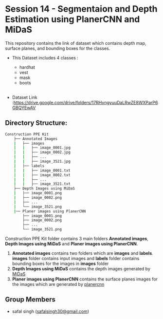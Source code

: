 # Session 14 - Segmentaion and Depth Estimation using PlanerCNN and MiDaS

This repository contains the link of dataset which contains depth map, surface planes, and bounding boxes for the classes.

- This Dataset includes 4 classes :<br>
    - hardhat<br>
    - vest<br>
    - mask<br>
    - boots<br><br>

- Dataset Link :https://drive.google.com/drive/folders/17RHvngyuuDaLRwZE8WXParP6GBQYEwAV

## Directory Structure:


```bash
Construction PPE Kit
    ├── Annotated Images
    |   ├── images
    |   |   ├── image_0001.jpg
    |   |   ├── image_0002.jpg
    |   |   ├── ...
    |   |   ├── image_3521.jpg
    |   ├── labels
    |   |   ├── image_0001.txt
    |   |   ├── image_0002.txt
    |   |   ├── ...
    |   |   ├── image_3521.txt
    ├── Depth Images using MiDaS
    |   ├── image_0001.png
    |   ├── image_0002.png
    |   ├── ...
    |   └── image_3521.png
    |── Planer images using PlanerCNN
        ├── image_0001.png
        ├── image_0002.png
        ├── ...
        └── image_3521.png    
```

Construction PPE Kit folder contains 3 main folders <b>Annotated images</b>, <b>Depth Images using MiDaS</b> and <b>Planer images using PlanerCNN</b>.
1. <b>Annotated images</b> contains two folders which are <b>images</b> and <b>labels</b>. <b>images</b> folder contains input images and <b>labels</b> folder contains bounding boxes for the images in <b>images</b> folder
2. <b>Depth Images using MiDaS</b> contains the depth images generated by [MiDaS](https://github.com/intel-isl/MiDaS)
3. <b>Planer images using PlanerCNN</b> contains the surface planes images for the images which are generated by [planercnn](https://github.com/NVlabs/planercnn)

## Group Members
- safal singh (safalsingh30@gmail.com)

